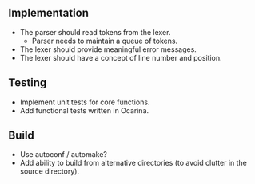 Implementation
--------------

* The parser should read tokens from the lexer.
    * Parser needs to maintain a queue of tokens.
* The lexer should provide meaningful error messages.
* The lexer should have a concept of line number and position.

Testing
-------

* Implement unit tests for core functions.
* Add functional tests written in Ocarina.

Build
-----

  * Use autoconf / automake?
  * Add ability to build from alternative directories (to avoid clutter in
    the source directory).
